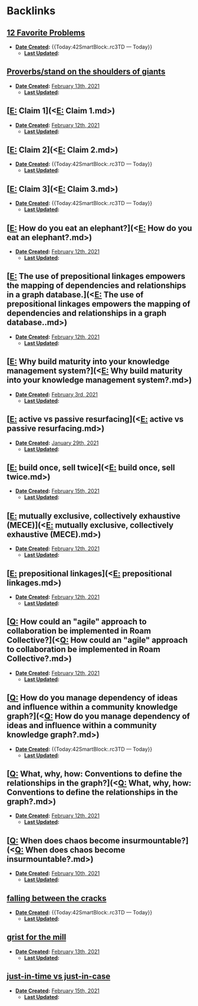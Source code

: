 
# Backlinks
## [12 Favorite Problems](<12 Favorite Problems.md>)
- **[Date Created](<Date Created.md>):** {{Today:42SmartBlock:.rc3TD — Today}}
    - **[Last Updated](<Last Updated.md>):**

## [Proverbs/stand on the shoulders of giants](<Proverbs/stand on the shoulders of giants.md>)
- **[Date Created](<Date Created.md>):** [February 13th, 2021](<February 13th, 2021.md>)
    - **[Last Updated](<Last Updated.md>):**

## [[E:](<[E:.md>) Claim 1](<[E:](<E:.md>) Claim 1.md>)
- **[Date Created](<Date Created.md>):** [February 12th, 2021](<February 12th, 2021.md>)
    - **[Last Updated](<Last Updated.md>):**

## [[E:](<[E:.md>) Claim 2](<[E:](<E:.md>) Claim 2.md>)
- **[Date Created](<Date Created.md>):** {{Today:42SmartBlock:.rc3TD — Today}}
    - **[Last Updated](<Last Updated.md>):**

## [[E:](<[E:.md>) Claim 3](<[E:](<E:.md>) Claim 3.md>)
- **[Date Created](<Date Created.md>):** {{Today:42SmartBlock:.rc3TD — Today}}
    - **[Last Updated](<Last Updated.md>):**

## [[E:](<[E:.md>) How do you eat an elephant?](<[E:](<E:.md>) How do you eat an elephant?.md>)
- **[Date Created](<Date Created.md>):** [February 12th, 2021](<February 12th, 2021.md>) 
    - **[Last Updated](<Last Updated.md>):**

## [[E:](<[E:.md>) The use of prepositional linkages empowers the mapping of dependencies and relationships in a graph database.](<[E:](<E:.md>) The use of prepositional linkages empowers the mapping of dependencies and relationships in a graph database..md>)
- **[Date Created](<Date Created.md>):** [February 12th, 2021](<February 12th, 2021.md>)
    - **[Last Updated](<Last Updated.md>):**

## [[E:](<[E:.md>) Why build maturity into your knowledge management system?](<[E:](<E:.md>) Why build maturity into your knowledge management system?.md>)
- **[Date Created](<Date Created.md>):** [February 3rd, 2021](<February 3rd, 2021.md>)
    - **[Last Updated](<Last Updated.md>):**

## [[E:](<[E:.md>) active vs passive resurfacing](<[E:](<E:.md>) active vs passive resurfacing.md>)
- **[Date Created](<Date Created.md>):** [January 29th, 2021](<January 29th, 2021.md>)
    - **[Last Updated](<Last Updated.md>):**

## [[E:](<[E:.md>) build once, sell twice](<[E:](<E:.md>) build once, sell twice.md>)
- **[Date Created](<Date Created.md>):** [February 15th, 2021](<February 15th, 2021.md>)
    - **[Last Updated](<Last Updated.md>):**

## [[E:](<[E:.md>) mutually exclusive, collectively exhaustive (MECE)](<[E:](<E:.md>) mutually exclusive, collectively exhaustive (MECE).md>)
- **[Date Created](<Date Created.md>):** [February 12th, 2021](<February 12th, 2021.md>)
    - **[Last Updated](<Last Updated.md>):**

## [[E:](<[E:.md>) prepositional linkages](<[E:](<E:.md>) prepositional linkages.md>)
- **[Date Created](<Date Created.md>):** [February 12th, 2021](<February 12th, 2021.md>)
    - **[Last Updated](<Last Updated.md>):**

## [[Q:](<[Q:.md>) How could an "agile" approach to collaboration be implemented in Roam Collective?](<[Q:](<Q:.md>) How could an "agile" approach to collaboration be implemented in Roam Collective?.md>)
- **[Date Created](<Date Created.md>):** [February 12th, 2021](<February 12th, 2021.md>)
    - **[Last Updated](<Last Updated.md>):**

## [[Q:](<[Q:.md>) How do you manage dependency of ideas and influence within a community knowledge graph?](<[Q:](<Q:.md>) How do you manage dependency of ideas and influence within a community knowledge graph?.md>)
- **[Date Created](<Date Created.md>):** {{Today:42SmartBlock:.rc3TD — Today}}
    - **[Last Updated](<Last Updated.md>):**

## [[Q:](<[Q:.md>) What, why, how: Conventions to define the relationships in the graph?](<[Q:](<Q:.md>) What, why, how: Conventions to define the relationships in the graph?.md>)
- **[Date Created](<Date Created.md>):** [February 12th, 2021](<February 12th, 2021.md>)
    - **[Last Updated](<Last Updated.md>):**

## [[Q:](<[Q:.md>) When does chaos become insurmountable?](<[Q:](<Q:.md>) When does chaos become insurmountable?.md>)
- **[Date Created](<Date Created.md>):** [February 10th, 2021](<February 10th, 2021.md>)
    - **[Last Updated](<Last Updated.md>):**

## [falling between the cracks](<falling between the cracks.md>)
- **[Date Created](<Date Created.md>):** {{Today:42SmartBlock:.rc3TD — Today}}
    - **[Last Updated](<Last Updated.md>):**

## [grist for the mill](<grist for the mill.md>)
- **[Date Created](<Date Created.md>):** [February 13th, 2021](<February 13th, 2021.md>)
    - **[Last Updated](<Last Updated.md>):**

## [just-in-time vs just-in-case](<just-in-time vs just-in-case.md>)
- **[Date Created](<Date Created.md>):** [February 15th, 2021](<February 15th, 2021.md>)
    - **[Last Updated](<Last Updated.md>):**

